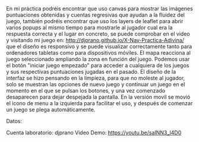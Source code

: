 En mi práctica podréis encontrar que uso canvas para mostrar las imágenes puntuaciones obtenidas y cuentas regresivas
que ayudan a la fluidez del juego, también podréis encontrar que uso los layers de leaflet para abrir varios popups 
al mismo tiempo para mostrarle al jugador cual era la respuesta correcta y el lugar en concreto, se puede comprobar
en el video y visitando mi juego en: http://djprano.github.io/X-Nav-Practica-Adivina/ que el diseño es responsivo
y se puede visualizar correctamente tanto para ordenadores tabletas como para dispositivos móviles.
El mapa reacciona al juego seleccionado ampliando la zona en función del juego.
Podemos usar el botón "iniciar juego empezado" para acceder a cualquiera de los juegos y sus respectivas puntuaciones
jugadas en el pasado.
El diseño de la interfaz se hizo pensando en la limpieza, para que no moleste al jugador, solo se muestran las opciones
de nuevo juego y continuar un juego en el momento en el que se pulsan los botones, y una vez comenzado desaparecen para
dejar despejada la pantalla.
En la versión movil se movió el icono de menu a la izquierda para facilitar el uso, y después de comenzar un juego se
plega automáticamente.

Datos:

Cuenta laboratorio: djprano
Video Demo: https://youtu.be/saINN3_l4D0